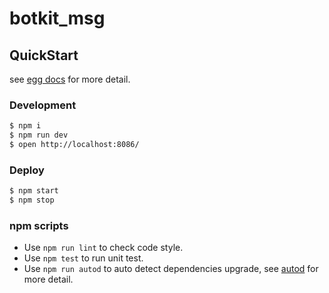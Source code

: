 # botkit_msg


## QuickStart

<!-- add docs here for user -->

see [egg docs][egg] for more detail.

### Development

```bash
$ npm i
$ npm run dev
$ open http://localhost:8086/
```

### Deploy

```bash
$ npm start
$ npm stop
```

### npm scripts

- Use `npm run lint` to check code style.
- Use `npm test` to run unit test.
- Use `npm run autod` to auto detect dependencies upgrade, see [autod](https://www.npmjs.com/package/autod) for more detail.


[egg]: https://eggjs.org